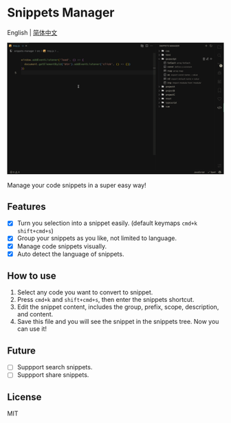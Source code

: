 <h1>Snippets Manager</h1>

English | [简体中文](./README.zh-CN.md)
<!-- <p>
<a href="https://marketplace.visualstudio.com/items?itemName=promise96319.snippets-manager" target="__blank">
<img src="https://img.shields.io/visual-studio-marketplace/v/promise96319.snippets-manager.svg?color=blue&amp;label=VS%20Code%20Marketplace&logo=visual-studio-code" alt="Visual Studio Marketplace Version" />
</a><a href="https://marketplace.visualstudio.com/items?itemName=promise96319.snippets-manager" target="__blank"><img src="https://img.shields.io/visual-studio-marketplace/d/promise96319.snippets-manager.svg?color=4bdbe3" alt="Visual Studio Marketplace Downloads" /></a>
<a href="https://marketplace.visualstudio.com/items?itemName=promise96319.snippets-manager" target="__blank"><img src="https://img.shields.io/visual-studio-marketplace/i/promise96319.snippets-manager.svg?color=63ba83" alt="Visual Studio Marketplace Installs" /></a>
<a href="https://marketplace.visualstudio.com/items?itemName=promise96319.snippets-manager" target="__blank"><img src="https://vsmarketplacebadge.apphb.com/trending-monthly/promise96319.snippets-manager.svg?color=a1b858" alt="Marketplace Trending Monthly" /></a>
<br/>
<a href="https://github.com/promise96319/snippets-manager" target="__blank"><img src="https://img.shields.io/github/last-commit/promise96319/snippets-manager.svg?color=c977be" alt="GitHub last commit" /></a>
<a href="https://github.com/promise96319/snippets-manager/issues" target="__blank"><img src="https://img.shields.io/github/issues/promise96319/snippets-manager.svg?color=a38eed" alt="GitHub issues" /></a>
<a href="https://github.com/promise96319/snippets-manager" target="__blank"><img alt="GitHub stars" src="https://img.shields.io/github/stars/promise96319/snippets-manager?style=social"></a>
</p> -->

![snippets group tree](./media/snippets.gif)

Manage your code snippets in a super easy way!

## Features

- [x] Turn you selection into a snippet easily. (default keymaps `cmd+k` `shift+cmd+s`)
- [x] Group your snippets as you like, not limited to language.
- [x] Manage code snippets visually.
- [x] Auto detect the language of snippets.

## How to use
1. Select any code you want to convert to snippet.
2. Press `cmd+k` and `shift+cmd+s`, then enter the snippets shortcut.
3. Edit the snippet content, includes the group, prefix, scope, description, and content.
4. Save this file and you will see the snippet in the snippets tree. Now you can use it!

## Future
- [ ] Suppport search snippets.
- [ ] Suppport share snippets.

## License
MIT
